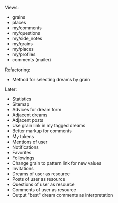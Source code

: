 Views:

 * grains          
 * places          
 * my/comments      
 * my/questions     
 * my/side_notes
 * my/grains        
 * my/places        
 * my/profiles      
 * comments (mailer)
 
Refactoring:

  * Method for selecting dreams by grain

Later:

 * Statistics
 * Sitemap
 * Advices for dream form
 * Adjacent dreams
 * Adjacent posts
 * Use grain link in my tagged dreams
 * Better markup for comments
 * My tokens
 * Mentions of user
 * Notifications
 * Favorites
 * Followings
 * Change grain to pattern link for new values
 * Invitations
 * Dreams of user as resource
 * Posts of user as resource
 * Questions of user as resource
 * Comments of user as resource
 * Output "best" dream comments as interpretation
